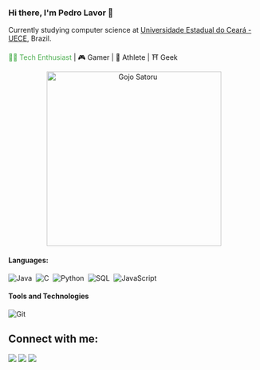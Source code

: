 ### Hi there, I'm Pedro Lavor 👋

Currently studying computer science at [Universidade Estadual do Ceará - UECE](https://www.uece.br), Brazil.

<span style="color: #4CAF50;">👨‍💻 Tech Enthusiast</span> | 🎮 Gamer | 🥊 Athlete | ⛩️ Geek


<p align="center">
  <img src="https://gifdb.com/images/high/jujutsu-kaisen-satoru-gojo-eyes-9z0ol1l5hgmrzlsb.webp" alt="Gojo Satoru" width="350"/>
</p>



#### Languages:

![Java](https://img.shields.io/badge/Java-ED8B00?style=for-the-badge&logo=java&logoColor=white)&nbsp;
![C](https://img.shields.io/badge/C-00599C?style=for-the-badge&logo=c&logoColor=white)&nbsp;
![Python](https://img.shields.io/badge/Python-3776AB?style=for-the-badge&logo=python&logoColor=white)&nbsp;
![SQL](https://img.shields.io/badge/SQL-4479A1?style=for-the-badge&logo=postgresql&logoColor=white)&nbsp;
![JavaScript](https://img.shields.io/badge/JavaScript-F7DF1E?style=for-the-badge&logo=javascript&logoColor=black)&nbsp;

#### Tools and Technologies

![Git](https://img.shields.io/badge/GIT-E44C30?style=for-the-badge&logo=git&logoColor=white)&nbsp;
<!-- ![AWS](https://img.shields.io/badge/Amazon_AWS-232F3E?style=flat&logo=amazon-aws&logoColor=white)&nbsp;
![Google Cloud](https://img.shields.io/badge/Google_Cloud-4285F4?style=flat&logo=google-cloud&logoColor=white)&nbsp; -->

## Connect with me:

<p align = "center">

[<img src="https://img.shields.io/badge/linkedin-%2312100E.svg?&style=for-the-badge&logo=linkedin&logoColor=white&color=black" />](https://www.linkedin.com/in/pedro-lucas-de-lavor-farias-40314328b/)
[<img src="https://img.shields.io/badge/instagram-%2312100E.svg?&style=for-the-badge&logo=instagram&logoColor=white&color=black" />](https://www.instagram.com/pedro.lavor/)
[<img src="https://img.shields.io/badge/email-%2312100E.svg?&style=for-the-badge&logo=gmail&logoColor=white&color=black" />](mailto:pedrinho.lavor@aluno.uece.br)
</p>






